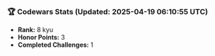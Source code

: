 ### 🏆 Codewars Stats (Updated: 2025-04-19 06:10:55 UTC)

- **Rank:** 8 kyu
- **Honor Points:** 3
- **Completed Challenges:** 1
